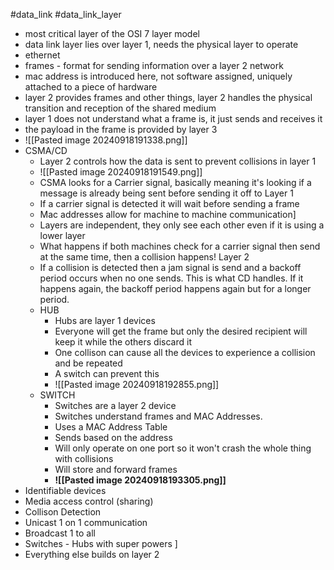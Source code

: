 #data_link #data_link_layer

- most critical layer of the OSI 7 layer model
- data link layer lies over layer 1, needs the physical layer to operate 
- ethernet
- frames - format for sending information over a layer 2 network
- mac address is introduced here, not software assigned, uniquely attached to a piece of hardware 
- layer 2 provides frames and other things, layer 2 handles the physical transition and reception of the shared medium
- layer 1 does not understand what a frame is, it just sends and receives it
- the payload in the frame is provided by layer 3 
- ![[Pasted image 20240918191338.png]]
- CSMA/CD
	- Layer 2 controls how the data is sent to prevent collisions in layer 1
	- ![[Pasted image 20240918191549.png]]
	- CSMA looks for a Carrier signal, basically meaning it's looking if a message is already being sent before sending it off to Layer 1
	- If a carrier signal is detected it will wait before sending a frame
	- Mac addresses allow for machine to machine communication]
	- Layers are independent, they only see each other even if it is using a lower layer
	- What happens if both machines check for a carrier signal then send at the same time, then a collision happens! Layer 2
	- If a collision is detected then a jam signal is send and a backoff period occurs when no one sends. This is what CD handles. If it happens again, the backoff period happens again but for a longer period.
	- HUB
		- Hubs are layer 1 devices 
		- Everyone will get the frame but only the desired recipient will keep it while the others discard it
		- One collison can cause all the devices to experience a collision and be repeated
		- A switch can prevent this 
		- ![[Pasted image 20240918192855.png]]
	- SWITCH 
		- Switches are a layer 2 device
		- Switches understand frames and MAC Addresses.
		- Uses a MAC Address Table
		- Sends based on the address
		- Will only operate on one port so it won't crash the whole thing with collisions
		- Will store and forward frames
		- **![[Pasted image 20240918193305.png]]**
- Identifiable devices
- Media access control (sharing)
- Collison Detection
- Unicast 1 on 1 communication
- Broadcast 1 to all
- Switches - Hubs with super powers ]
- Everything else builds on layer 2